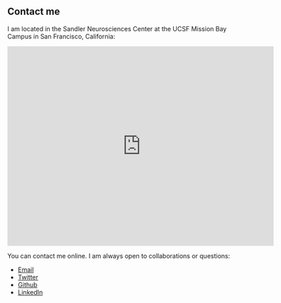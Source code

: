 ## Contact me

I am located in the Sandler Neurosciences Center at the UCSF Mission Bay Campus in San Francisco, California:
<iframe src="https://www.google.com/maps/embed?pb=!1m18!1m12!1m3!1d3153.8768444182783!2d-122.39456318463857!3d37.769485820236646!2m3!1f0!2f0!3f0!3m2!1i1024!2i768!4f13.1!3m3!1m2!1s0x808f7fcfb1bed239%3A0xd91f3236176b61d8!2sSandler%20Neurosciences%20Center!5e0!3m2!1sen!2sus!4v1669826669300!5m2!1sen!2sus" width="600" height="450" style="border:0;" allowfullscreen="" loading="lazy" referrerpolicy="no-referrer-when-downgrade"></iframe>

You can contact me online. I am always open to collaborations or questions:

+ [Email](mailto:eric.denovellis@ucsf.edu)
+ [Twitter](https://twitter.com/eric_denovellis)
+ [Github](https://github.com/edeno)
+ [LinkedIn](https://www.linkedin.com/in/eric-denovellis-70908238/)
